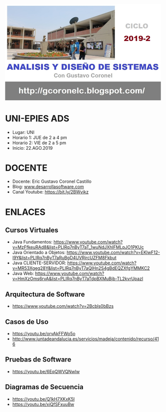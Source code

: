 ![UNI-EPIES ADS 2019-2](https://raw.githubusercontent.com/gcoronelc/UNI-EPIES-ADS-2019-2/master/img/ADS-2019-2.JPG)


# UNI-EPIES ADS

- Lugar: UNI
- Horario 1: JUE de 2 a 4 pm
- Horario 2: VIE de 2 a 5 pm
- Inicio: 22.AGO.2019


# DOCENTE

- Docente: Eric Gustavo Coronel Castillo
- Blog: www.desarrollasoftware.com
- Canal Youtube: https://bit.ly/2BWvikz


# ENLACES

## Cursos Virtuales

- Java Fundamentos: https://www.youtube.com/watch?v=MzFfkeuRAd8&list=PLIRq7nByT7aT_1wuNdJXhIFMLpJO1PKUc
- Java Orientado a Objetos: https://www.youtube.com/watch?v=EKlwF12-l9Y&list=PLIRq7nByT7aRuBgD4UVRjrcUZFM8Fkbut
- Java CLIENTE-SERVIDOR: https://www.youtube.com/watch?v=MR53Xgeg28Y&list=PLIRq7nByT7aQlHn2S4gBdEQZXfgYMMKC2
- Java Web: https://www.youtube.com/watch?v=HmXzOms6rvA&list=PLIRq7nByT7aTdpBXMuBjb-TL2kvrUpazI

## Arquitectura de Software

- https://www.youtube.com/watch?v=2Bcbls0bBzs


## Casos de Uso

- https://youtu.be/orvAkFFWo5o
- http://www.juntadeandalucia.es/servicios/madeja/contenido/recurso/416

## Pruebas de Software

- https://youtu.be/6EqQWVQNwlw

## Diagramas de Secuencia

- https://youtu.be/Q1kH7XKxK5I
- https://youtu.be/xiQfSFxuuBw

